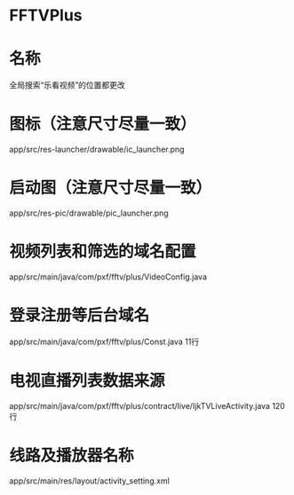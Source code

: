 # FFTVPlus

# 名称
全局搜索“乐看视频”的位置都更改

# 图标（注意尺寸尽量一致）
app/src/res-launcher/drawable/ic_launcher.png

# 启动图（注意尺寸尽量一致）
app/src/res-pic/drawable/pic_launcher.png

# 视频列表和筛选的域名配置
app/src/main/java/com/pxf/fftv/plus/VideoConfig.java

# 登录注册等后台域名
app/src/main/java/com/pxf/fftv/plus/Const.java 11行

# 电视直播列表数据来源
app/src/main/java/com/pxf/fftv/plus/contract/live/IjkTVLiveActivity.java 120行

# 线路及播放器名称
app/src/main/res/layout/activity_setting.xml